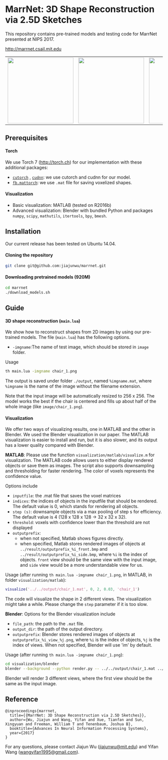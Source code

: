 # MarrNet: 3D Shape Reconstruction via 2.5D Sketches

This repository contains pre-trained models and testing code for MarrNet presented at NIPS 2017.

http://marrnet.csail.mit.edu

<table>
<tr>
<td><img src="http://marrnet.csail.mit.edu/repo/input/chair_1.png" width="210"></td>
<td><img src="http://marrnet.csail.mit.edu/repo/output/chair_1.png" width="210"></td>
<td><img src="http://marrnet.csail.mit.edu/repo/input/chair_2.png" width="210"></td>
<td><img src="http://marrnet.csail.mit.edu/repo/output/chair_2.png" width="210"></td>
<td><img src="http://marrnet.csail.mit.edu/repo/input/chair_3.png" width="210"></td>
<td><img src="http://marrnet.csail.mit.edu/repo/output/chair_3.png" width="210"></td>
</tr>
</table>

## Prerequisites
#### Torch
We use Torch 7 (http://torch.ch) for our implementation with these additional packages:

- [`cutorch`](https://github.com/torch/cutorch) , [`cudnn`](https://github.com/soumith/cudnn.torch): we use cutorch and cudnn for our model.
- [`fb.mattorch`](https://github.com/facebook/fblualib/tree/master/fblualib/mattorch): we use `.mat` file for saving voxelized shapes.

#### Visualization
- Basic visualization: MATLAB (tested on R2016b)
- Advanced visualization: Blender with bundled Python and packages `numpy`, `scipy`, `mathutils`, `itertools`, `bpy`, `bmesh`.

## Installation
Our current release has been tested on Ubuntu 14.04.

#### Cloning the repository
```sh
git clone git@github.com:jiajunwu/marrnet.git
```
#### Downloading pretrained models (920M) 
```sh
cd marrnet
./download_models.sh
```

## Guide
#### 3D shape reconstruction (`main.lua`)
We show how to reconstruct shapes from 2D images by using our pre-trained models. The file (`main.lua`) has the following options.
- `-imgname`:The name of test image, which should be stored in `image` folder.

Usage
```sh
th main.lua -imgname chair_1.png
```
The output is saved under folder `./output`, named `%imgname.mat`, where `%imgname` is the name of the image without the filename extension.

Note that the input image will be automatically resized to 256 x 256. The model works the best if the chair is centered and fills up about half of the whole image (like `image/chair_1.png`).

#### Visualization
We offer two ways of visualizing results, one in MATLAB and the other in Blender. We used the Blender visualization in our paper. The MATLAB visualization is easier to install and run, but it is also slower, and its output has a lower quality compared with Blender.

**MATLAB**:
Please use the function `visualization/matlab/visualize.m` for visualization. The MATLAB code allows users to either display rendered objects or save them as images. The script also supports downsampling and thresholding for faster rendering. The color of voxels represents the confidence value. 

Options include
- `inputfile`: the .mat file that saves the voxel matrices
- `indices`: the indices of objects in the inputfile that should be rendered. The default value is 0, which stands for rendering all objects.
- `step (s)`: downsample objects via a max pooling of step s for efficiency. The default value is 4 (128 x 128 x 128 -> 32 x 32 x 32).
- `threshold`: voxels with confidence lower than the threshold are not displayed
- `outputprefix`: 
    - when not specified, Matlab shows figures directly.
    - when specified, Matlab stores rendered images of objects at `../result/outputprefix_%i_front.bmp` and `../result/outputprefix_%i_side.bmp`, where `%i` is the index of objects. `front` view should be the same view with the input image, and `side` view would be a more understandable view for us.

Usage (after running `th main.lua -imgname chair_1.png`, in MATLAB, in folder `visualization/matlab`):

```matlab
visualize('../../output/chair_1.mat', 0, 2, 0.03, 'chair_1')
```

The code will visualize the shape in 2 different views. The visualization might take a while. Please change the `step` parameter if it is too slow.

**Blender**:
Options for the Blender visualization include

- `file_path`: the path to the `.mat` file.
- `output_dir`: the path of the output directory. 
- `outputprefix`: Blender stores rendered images of objects at `outputprefix_%i_view_%j.png`, where `%i` is the index of objects, `%j` is the index of views. When not specified, Blender will use 'im' by default.

Usage (after running `th main.lua -imgname chair_1.png`):
```sh
cd visualization/blender
blender --background --python render.py -- ../../output/chair_1.mat ../result/ chair_1
```

Blender will render 3 different views, where the first view should be the same as the input image.

## Reference

    @inproceedings{marrnet,
      title={{MarrNet: 3D Shape Reconstruction via 2.5D Sketches}},
      author={Wu, Jiajun and Wang, Yifan and Xue, Tianfan and Sun, Xingyuan and Freeman, William T and Tenenbaum, Joshua B},
      booktitle={Advances In Neural Information Processing Systems},
      year={2017}
    }

For any questions, please contact Jiajun Wu (jiajunwu@mit.edu) and Yifan Wang (wangyifan1995@gmail.com).
